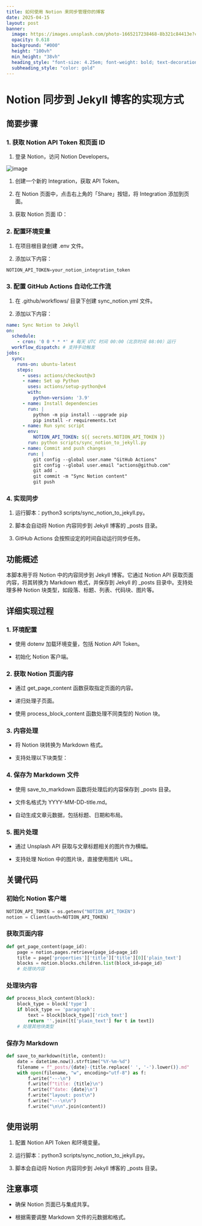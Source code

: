 ```yaml
---
title: 如何使用 Notion 来同步管理你的博客
date: 2025-04-15
layout: post
banner:
  image: https://images.unsplash.com/photo-1665217238468-8b321c84413e?crop=entropy&cs=tinysrgb&fit=max&fm=jpg&ixid=M3w2OTIwMzJ8MHwxfHJhbmRvbXx8fHx8fHx8fDE3NDQ2OTExMjd8&ixlib=rb-4.0.3&q=80&w=1080
  opacity: 0.618
  background: "#000"
  height: "100vh"
  min_height: "38vh"
  heading_style: "font-size: 4.25em; font-weight: bold; text-decoration: underline"
  subheading_style: "color: gold"
---
```


# Notion 同步到 Jekyll 博客的实现方式

## 简要步骤

### 1. 获取 Notion API Token 和页面 ID

1. 登录 Notion，访问 Notion Developers。

![image](https://prod-files-secure.s3.us-west-2.amazonaws.com/a7a0cc5a-89b9-4cda-8686-1fba0ca52f40/d19c1afe-dea5-4312-9333-786b0ba83054/image.png?X-Amz-Algorithm=AWS4-HMAC-SHA256&X-Amz-Content-Sha256=UNSIGNED-PAYLOAD&X-Amz-Credential=ASIAZI2LB4667MIR6WQE%2F20250415%2Fus-west-2%2Fs3%2Faws4_request&X-Amz-Date=20250415T042526Z&X-Amz-Expires=3600&X-Amz-Security-Token=IQoJb3JpZ2luX2VjEJz%2F%2F%2F%2F%2F%2F%2F%2F%2F%2FwEaCXVzLXdlc3QtMiJHMEUCIQDJCyW%2FOFBOckrVO093BoLynJPiZKtacnnQqEi6qPoD6gIgZznKgS4tsL4OcKm847%2BkLVu7sDafLis%2FSF86VrOKtTkq%2FwMIJRAAGgw2Mzc0MjMxODM4MDUiDDgOMPpduxNVaHTa8yrcA3z1JEYfDqmz5Yt8KLasEWDxHqqCeDYzsUc2SCTqMD9XTq5G%2Bn3QOANliLFvoNAju528%2FzY6aQmn2vj5MODempS6OkDRv%2BzXf1LivVavEpl0GBhg92ene6a18w136YfWWkzs0JVvwudb42DaZAQiSH9gR4d5Ez5DgL%2BNlbLXfpu3ti3bbgwEo1%2B1XleQc20IQNqpo3K81CjYSYcXqOY7D%2BLKQwaCE1us%2FRSx6GPy8h53%2FnbgGQwfVdIjjSUGn%2Bc0St1DToGcStVYxcl4ad%2FLk%2F6%2F1rNgiD%2Fc%2FHed5EHSmYP6j7QMqc3NHo3DqQVPiM%2BCnHBwmlt%2FcrV1FwywMEhyCxzksZ1daOLlLFc5ff0Itx%2FnZwFhIZmIQtW307eiupFb54w2l63C9SU03fGUS7XYm5%2FH4Qfbd87nYZOPLpH1T202NDWmGUHZjM830%2BeuURqvC5yAxeUcKTkQpWyo9b2CkdRLTvFHumK6hpF%2FJZe6efbo%2F7ixS2anou2MBlsCp2W9QgiOIUFGFZW1rBYpcUao3rFHLbVpWS7hpe0YO97jmbA2J4wu5UKVJb0ilneOpndKdvUPEV1WX8cvWX2xmm9HwUWTV72fQuj1EhJfO4DY6%2FY6ykWVdTfb8HUrQIKyMPi3978GOqUBD0VQlaSUpL%2BOwuZiE1QdUWpLrGuMDqC%2BEt4B6R42T2psl6VUWpCpH%2FUR%2FqL64mykvaXOI%2Btj7C81kuoPbFWzZ%2FjUeIZhGH%2FeR1n4xKretU4jRmOqkGCq0cgtPS6JLUZaWjPP3Cemq7i6HtiYeZWWBQ1pxQ07dVwLBvNyL4uhiMX3hBcfKa1dGJNwMCTt4V3PdtCbCps%2FSHAA5kXzbzIvUpD6uT4J&X-Amz-Signature=dbcdba7bd50bab318286ceab75c0eb63ee1e775b68d76adafbb8586776036114&X-Amz-SignedHeaders=host&x-id=GetObject)

1. 创建一个新的 Integration，获取 API Token。

1. 在 Notion 页面中，点击右上角的「Share」按钮，将 Integration 添加到页面。

1. 获取 Notion 页面 ID：


### 2. 配置环境变量

1. 在项目根目录创建 .env 文件。

1. 添加以下内容：

```javascript
NOTION_API_TOKEN=your_notion_integration_token
```

### 3. 配置 GitHub Actions 自动化工作流

1. 在 .github/workflows/ 目录下创建 sync_notion.yml 文件。

1. 添加以下内容：

```yaml
name: Sync Notion to Jekyll
on:
  schedule:
    - cron: '0 0 * * *' # 每天 UTC 时间 00:00（北京时间 08:00）运行
  workflow_dispatch: # 支持手动触发
jobs:
  sync:
    runs-on: ubuntu-latest
    steps:
      - uses: actions/checkout@v3
      - name: Set up Python
        uses: actions/setup-python@v4
        with:
          python-version: '3.9'
      - name: Install dependencies
        run: |
          python -m pip install --upgrade pip
          pip install -r requirements.txt
      - name: Run sync script
        env:
          NOTION_API_TOKEN: ${{ secrets.NOTION_API_TOKEN }}
        run: python scripts/sync_notion_to_jekyll.py
      - name: Commit and push changes
        run: |
          git config --global user.name "GitHub Actions"
          git config --global user.email "actions@github.com"
          git add .
          git commit -m "Sync Notion content"
          git push
```

### 4. 实现同步

1. 运行脚本：python3 scripts/sync_notion_to_jekyll.py。

1. 脚本会自动将 Notion 内容同步到 Jekyll 博客的 _posts 目录。

1. GitHub Actions 会按照设定的时间自动运行同步任务。

## 功能概述

本脚本用于将 Notion 中的内容同步到 Jekyll 博客。它通过 Notion API 获取页面内容，将其转换为 Markdown 格式，并保存到 Jekyll 的 _posts 目录中。支持处理多种 Notion 块类型，如段落、标题、列表、代码块、图片等。

## 详细实现过程

### 1. 环境配置

- 使用 dotenv 加载环境变量，包括 Notion API Token。

- 初始化 Notion 客户端。

### 2. 获取 Notion 页面内容

- 通过 get_page_content 函数获取指定页面的内容。

- 递归处理子页面。

- 使用 process_block_content 函数处理不同类型的 Notion 块。

### 3. 内容处理

- 将 Notion 块转换为 Markdown 格式。

- 支持处理以下块类型：


### 4. 保存为 Markdown 文件

- 使用 save_to_markdown 函数将处理后的内容保存到 _posts 目录。

- 文件名格式为 YYYY-MM-DD-title.md。

- 自动生成文章元数据，包括标题、日期和布局。

### 5. 图片处理

- 通过 Unsplash API 获取与文章标题相关的图片作为横幅。

- 支持处理 Notion 中的图片块，直接使用图片 URL。

## 关键代码

### 初始化 Notion 客户端

```python
NOTION_API_TOKEN = os.getenv("NOTION_API_TOKEN")
notion = Client(auth=NOTION_API_TOKEN)
```

### 获取页面内容

```python
def get_page_content(page_id):
    page = notion.pages.retrieve(page_id=page_id)
    title = page['properties']['title']['title'][0]['plain_text']
    blocks = notion.blocks.children.list(block_id=page_id)
    # 处理块内容
```

### 处理块内容

```python
def process_block_content(block):
    block_type = block['type']
    if block_type == 'paragraph':
        text = block[block_type]['rich_text']
        return ''.join([t['plain_text'] for t in text])
    # 处理其他块类型
```

### 保存为 Markdown

```python
def save_to_markdown(title, content):
    date = datetime.now().strftime("%Y-%m-%d")
    filename = f"_posts/{date}-{title.replace(' ', '-').lower()}.md"
    with open(filename, "w", encoding="utf-8") as f:
        f.write("---\n")
        f.write(f"title: {title}\n")
        f.write(f"date: {date}\n")
        f.write("layout: post\n")
        f.write("---\n\n")
        f.write("\n\n".join(content))
```

## 使用说明

1. 配置 Notion API Token 和环境变量。

1. 运行脚本：python3 scripts/sync_notion_to_jekyll.py。

1. 脚本会自动将 Notion 内容同步到 Jekyll 博客的 _posts 目录。

## 注意事项

- 确保 Notion 页面已与集成共享。

- 根据需要调整 Markdown 文件的元数据和格式。